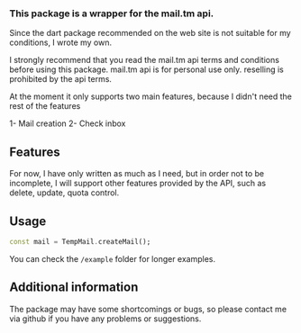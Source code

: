 ### This package is a wrapper for the mail.tm api.

Since the dart package recommended on the web site is not suitable for my conditions, I wrote my own.

I strongly recommend that you read the mail.tm api terms and conditions before using this package. 
mail.tm api is for personal use only. reselling is prohibited by the api terms.

At the moment it only supports two main features, because I didn't need the rest of the features

1- Mail creation
2- Check inbox

## Features

For now, I have only written as much as I need, but in order not to be incomplete, I will support other features provided by the API, such as delete, update, quota control.

## Usage

```dart
const mail = TempMail.createMail();
```

You can check the `/example` folder for longer examples. 

## Additional information

The package may have some shortcomings or bugs, so please contact me via github if you have any problems or suggestions.
